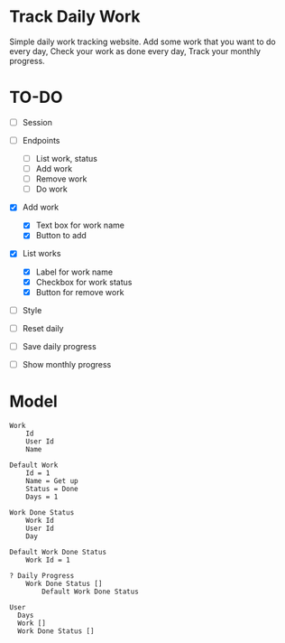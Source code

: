 # Track Daily Work

Simple daily work tracking website.
Add some work that you want to do every day, Check your work as done every day, Track your monthly progress.

# TO-DO

- [ ] Session
- [ ] Endpoints
  - [ ] List work, status
  - [ ] Add work
  - [ ] Remove work
  - [ ] Do work
- [x] Add work
    - [x] Text box for work name
    - [x] Button to add
- [x] List works
  - [x] Label for work name
  - [x] Checkbox for work status
  - [x] Button for remove work
- [ ] Style
- [ ] Reset daily
- [ ] Save daily progress
- [ ] Show monthly progress


# Model

    Work
        Id
        User Id
        Name

    Default Work
        Id = 1
        Name = Get up
        Status = Done
        Days = 1

    Work Done Status
        Work Id
        User Id
        Day

    Default Work Done Status
        Work Id = 1

    ? Daily Progress
        Work Done Status []
            Default Work Done Status

    User
      Days
      Work []
      Work Done Status []
